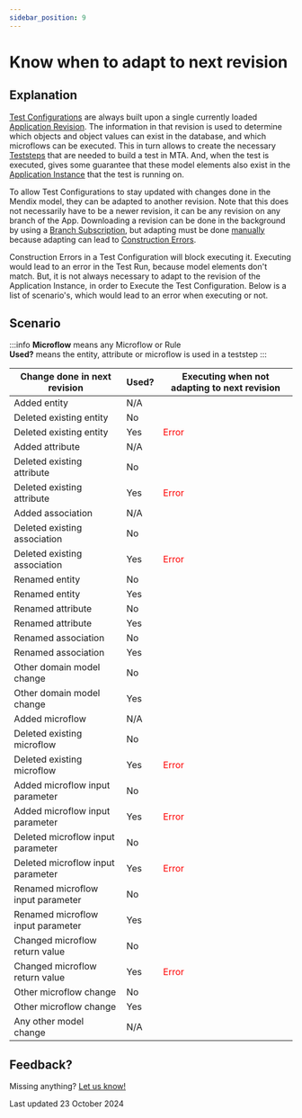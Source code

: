 ```yaml
---
sidebar_position: 9
---
```


# Know when to adapt to next revision

## Explanation

[Test Configurations](../../../test-configuration) are always built upon a single currently loaded [Application Revision](../../../application-revision). The information in that revision is used to determine which objects and object values can exist in the database, and which microflows can be executed. This in turn allows to create the necessary [Teststeps](../../../Teststep/) that are needed to build a test in MTA. And, when the test is executed, gives some guarantee that these model elements also exist in the [Application Instance](../../../application-instance) that the test is running on.

To allow Test Configurations to stay updated with changes done in the Mendix model, they can be adapted to another revision. Note that this does not necessarily have to be a newer revision, it can be any revision on any branch of the App. Downloading a revision can be done in the background by using a [Branch Subscription](../../../branch-subscription), but adapting must be done [manually](../../../application-revision#adapt-test-suites-in-a-test-configuration-to-a-downloaded-application-revision) because adapting can lead to [Construction Errors](../../../construction-error).

Construction Errors in a Test Configuration will block executing it. Executing would lead to an error in the Test Run, because model elements don't match. But, it is not always necessary to adapt to the revision of the Application Instance, in order to Execute the Test Configuration. Below is a list of scenario's, which would lead to an error when executing or not.

## Scenario

:::info
**Microflow** means any Microflow or Rule<br/>
**Used?** means the entity, attribute or microflow is used in a teststep
:::

| Change done in next revision      | Used? | Executing when not adapting to next revision |
| --------------------------------- | ----- | -------------------------------------------- |
| Added entity                      | N/A   | <i class="fal fa-check"></i>                 |
| Deleted existing entity           | No    | <i class="fal fa-check"></i>                 |
| Deleted existing entity           | Yes   | <font color="red">Error</font>               |
| Added attribute                   | N/A   | <i class="fal fa-check"></i>                 |
| Deleted existing attribute        | No    | <i class="fal fa-check"></i>                 |
| Deleted existing attribute        | Yes   | <font color="red">Error</font>               |
| Added association                 | N/A   | <i class="fal fa-check"></i>                 |
| Deleted existing association      | No    | <i class="fal fa-check"></i>                 |
| Deleted existing association      | Yes   | <font color="red">Error</font>               |
| Renamed entity                    | No    | <i class="fal fa-check"></i>                 |
| Renamed entity                    | Yes   | <i class="fal fa-check"></i>                 |
| Renamed attribute                 | No    | <i class="fal fa-check"></i>                 |
| Renamed attribute                 | Yes   | <i class="fal fa-check"></i>                 |
| Renamed association               | No    | <i class="fal fa-check"></i>                 |
| Renamed association               | Yes   | <i class="fal fa-check"></i>                 |
| Other domain model change         | No    | <i class="fal fa-check"></i>                 |
| Other domain model change         | Yes   | <i class="fal fa-check"></i>                 |
| Added microflow                   | N/A   | <i class="fal fa-check"></i>                 |
| Deleted existing microflow        | No    | <i class="fal fa-check"></i>                 |
| Deleted existing microflow        | Yes   | <font color="red">Error</font>               |
| Added microflow input parameter   | No    | <i class="fal fa-check"></i>                 |
| Added microflow input parameter   | Yes   | <font color="red">Error</font>               |
| Deleted microflow input parameter | No    | <i class="fal fa-check"></i>                 |
| Deleted microflow input parameter | Yes   | <font color="red">Error</font>               |
| Renamed microflow input parameter | No    | <i class="fal fa-check"></i>                 |
| Renamed microflow input parameter | Yes   | <i class="fal fa-check"></i>                 |
| Changed microflow return value    | No    | <i class="fal fa-check"></i>                 |
| Changed microflow return value    | Yes   | <font color="red">Error</font>               |
| Other microflow change            | No    | <i class="fal fa-check"></i>                 |
| Other microflow change            | Yes   | <i class="fal fa-check"></i>                 |
| Any other model change            | N/A   | <i class="fal fa-check"></i>                 |



## Feedback?
Missing anything? [Let us know!](mailto:support@menditect.com)

Last updated 23 October 2024